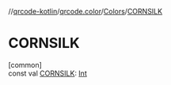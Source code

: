 //[qrcode-kotlin](../../../index.md)/[qrcode.color](../index.md)/[Colors](index.md)/[CORNSILK](-c-o-r-n-s-i-l-k.md)

# CORNSILK

[common]\
const val [CORNSILK](-c-o-r-n-s-i-l-k.md): [Int](https://kotlinlang.org/api/latest/jvm/stdlib/kotlin-stdlib/kotlin/-int/index.html)
